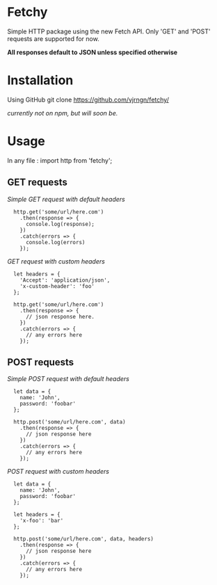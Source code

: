 # Fetchy
Simple HTTP package using the new Fetch API. 
Only 'GET' and 'POST' requests are supported for now.

**All responses default to JSON unless specified otherwise**

# Installation
Using GitHub
  git clone https://github.com/vjrngn/fetchy/

*currently not on npm, but will soon be.*

# Usage
In any file :
  import http from 'fetchy';

## GET requests

*Simple GET request with default headers*
	  
	  http.get('some/url/here.com')
	    .then(response => {
	      console.log(response);
	    })
	    .catch(errors => {
	      console.log(errors)
	    });
  
*GET request with custom headers*
	  
	  let headers = {
	    'Accept': 'application/json',
	    'x-custom-header': 'foo'
	  };
	
	  http.get('some/url/here.com')
	    .then(response => {
	      // json response here.
	    })
	    .catch(errors => {
	      // any errors here
	    });

## POST requests

*Simple POST request with default headers*
	  
	  let data = {
	    name: 'John',
	    password: 'foobar'
	  };
	  
	  http.post('some/url/here.com', data)
	    .then(response => {
	      // json response here
	    })
	    .catch(errors => {
	      // any errors here
	    });

*POST request with custom headers*
	  
	  let data = {
	    name: 'John',
	    password: 'foobar'
	  };
	  
	  let headers = {
	    'x-foo': 'bar'
	  };
	  
	  http.post('some/url/here.com', data, headers)
	    .then(response => {
	      // json response here
	    })
	    .catch(errors => {
	      // any errors here
	    });

